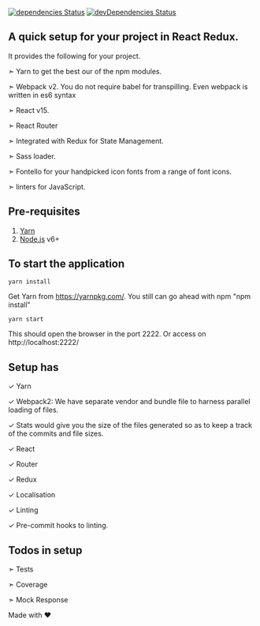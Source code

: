 [![dependencies Status](https://david-dm.org/jagatjeevan/react-setup/status.svg)](https://david-dm.org/jagatjeevan/react-setup)
[![devDependencies Status](https://david-dm.org/jagatjeevan/react-setup/dev-status.svg)](https://david-dm.org/jagatjeevan/react-setup?type=dev)

## A quick setup for your project in React Redux. 

It provides the following for your project.

&#10147; Yarn to get the best our of the npm modules.

&#10147; Webpack v2. You do not require babel for transpilling. Even webpack is written in es6 syntax

&#10147; React v15.

&#10147; React Router

&#10147; Integrated with Redux for State Management.

&#10147; Sass loader.

&#10147; Fontello for your handpicked icon fonts from a range of font icons.

&#10147; linters for JavaScript.

## Pre-requisites
1. [Yarn](https://yarnpkg.com/lang/en/docs/install/)
2. [Node.js](https://nodejs.org/) v6+

## To start the application
```
yarn install
```
Get Yarn from https://yarnpkg.com/. You still can go ahead with npm "npm install"
```
yarn start
```

This should open the browser in the port 2222. Or access on http://localhost:2222/

## Setup has
&#10003; Yarn

&#10003; Webpack2: We have separate vendor and bundle file to harness parallel loading of files.

&#10003; Stats would give you the size of the files generated so as to keep a track of the commits and file sizes.

&#10003; React

&#10003; Router

&#10003; Redux

&#10003; Localisation

&#10003; Linting

&#10003; Pre-commit hooks to linting.

## Todos in setup
&#10147; Tests

&#10147; Coverage

&#10147; Mock Response

Made with &#9829;
